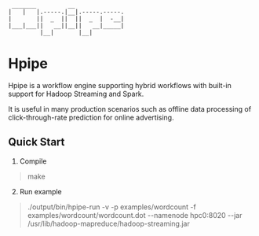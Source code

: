      _______         __
    |   |   |.-----.|__|.-----.-----.
    |       ||  _  ||  ||  _  |  -__|
    |___|___||   __||__||   __|_____|
             |__|       |__|

# Hpipe

Hpipe is a workflow engine supporting hybrid workflows with built-in support for
Hadoop Streaming and Spark.

It is useful in many production scenarios such as offline data processing of
click-through-rate prediction for online advertising.

## Quick Start

1. Compile

> make

2. Run example

> ./output/bin/hpipe-run -v -p examples/wordcount -f examples/wordcount/wordcount.dot --namenode hpc0:8020 --jar /usr/lib/hadoop-mapreduce/hadoop-streaming.jar
